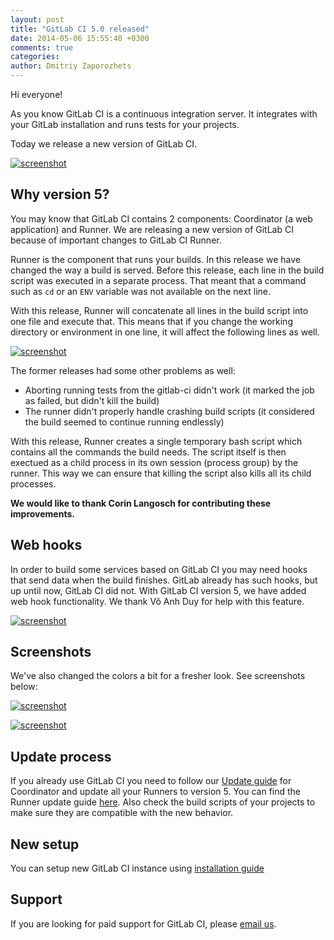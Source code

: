 ```yaml
---
layout: post
title: "GitLab CI 5.0 released"
date: 2014-05-06 15:55:40 +0300
comments: true
categories: 
author: Dmitriy Zaporozhets
---
```


Hi everyone!

As you know GitLab CI is a continuous integration server.
It integrates with your GitLab installation and runs tests for your projects.

Today we release a new version of GitLab CI.

[![screenshot](/images/ci_5/dash.png)](/images/ci_5/dash.png)

<!--more-->

## Why version 5?

You may know that GitLab CI contains 2 components: Coordinator (a web application) and Runner.
We are releasing a new version of GitLab CI because of important changes to GitLab CI Runner.

Runner is the component that runs your builds. In this release we have changed the way a build is served.
Before this release, each line in the build script was executed in a separate process. That meant that a command such as `cd` or an `ENV` variable was not available on the next line.

With this release, Runner will concatenate all lines in the build script into one file and execute that.
This means that if you change the working directory or environment in one line, it will affect the following lines as well.


[![screenshot](/images/ci_5/edit.png)](/images/ci_5/edit.png)

The former releases had some other problems as well:

* Aborting running tests from the gitlab-ci didn't work (it marked the job as failed, but didn't kill the build)
* The runner didn't properly handle crashing build scripts (it considered the build seemed to continue running endlessly)

With this release, Runner creates a single temporary bash script which contains all the commands the build needs. 
The script itself is then exectued as a child process in its own session (process group) by the runner. 
This way we can ensure that killing the script also kills all its child processes.

__We would like to thank Corin Langosch for contributing these improvements.__

## Web hooks

In order to build some services based on GitLab CI you may need hooks that send data when the build finishes.
GitLab already has such hooks, but up until now, GitLab CI did not.
With GitLab CI version 5, we have added web hook functionality. We thank Võ Anh Duy for help with this feature.

[![screenshot](/images/ci_5/hooks.png)](/images/ci_5/hooks.png)

## Screenshots

We've also changed the colors a bit for a fresher look.
See screenshots below:

[![screenshot](/images/ci_5/project.png)](/images/ci_5/project.png)

[![screenshot](/images/ci_5/build.png)](/images/ci_5/build.png)


## Update process

If you already use GitLab CI you need to follow our [Update guide](https://gitlab.com/gitlab-org/gitlab-ci/blob/master/doc/update/4.3-to-5.0.md) for Coordinator and update all your Runners to version 5.
You can find the Runner update guide [here](https://gitlab.com/gitlab-org/gitlab-ci-runner/blob/master/doc/update-from-v4-to-v5.md). Also check the build scripts of your projects to make sure they are compatible with the new behavior.

## New setup

You can setup new GitLab CI instance using [installation guide](https://gitlab.com/gitlab-org/gitlab-ci/blob/master/doc/install/installation.md)

## Support

If you are looking for paid support for GitLab CI, please <a href="mailto:sales@gitlab.com">email us</a>.
